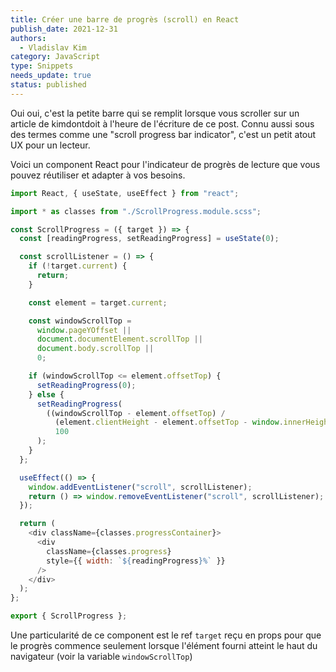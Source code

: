 ```yaml
---
title: Créer une barre de progrès (scroll) en React
publish_date: 2021-12-31
authors:
  - Vladislav Kim
category: JavaScript
type: Snippets
needs_update: true
status: published
---
```


Oui oui, c'est la petite barre qui se remplit lorsque vous scroller sur un article de kimdontdoit à l'heure de l'écriture de ce post. Connu aussi sous des termes comme une "scroll progress bar indicator", c'est un petit atout UX pour un lecteur.

Voici un component React pour l'indicateur de progrès de lecture que vous pouvez réutiliser et adapter à vos besoins.

```js
import React, { useState, useEffect } from "react";

import * as classes from "./ScrollProgress.module.scss";

const ScrollProgress = ({ target }) => {
  const [readingProgress, setReadingProgress] = useState(0);

  const scrollListener = () => {
    if (!target.current) {
      return;
    }

    const element = target.current;

    const windowScrollTop =
      window.pageYOffset ||
      document.documentElement.scrollTop ||
      document.body.scrollTop ||
      0;

    if (windowScrollTop <= element.offsetTop) {
      setReadingProgress(0);
    } else {
      setReadingProgress(
        ((windowScrollTop - element.offsetTop) /
          (element.clientHeight - element.offsetTop - window.innerHeight)) *
          100
      );
    }
  };

  useEffect(() => {
    window.addEventListener("scroll", scrollListener);
    return () => window.removeEventListener("scroll", scrollListener);
  });

  return (
    <div className={classes.progressContainer}>
      <div
        className={classes.progress}
        style={{ width: `${readingProgress}%` }}
      />
    </div>
  );
};

export { ScrollProgress };
```

Une particularité de ce component est le ref `target` reçu en props pour que le progrès commence seulement lorsque l'élément fourni atteint le haut du navigateur (voir la variable `windowScrollTop`)